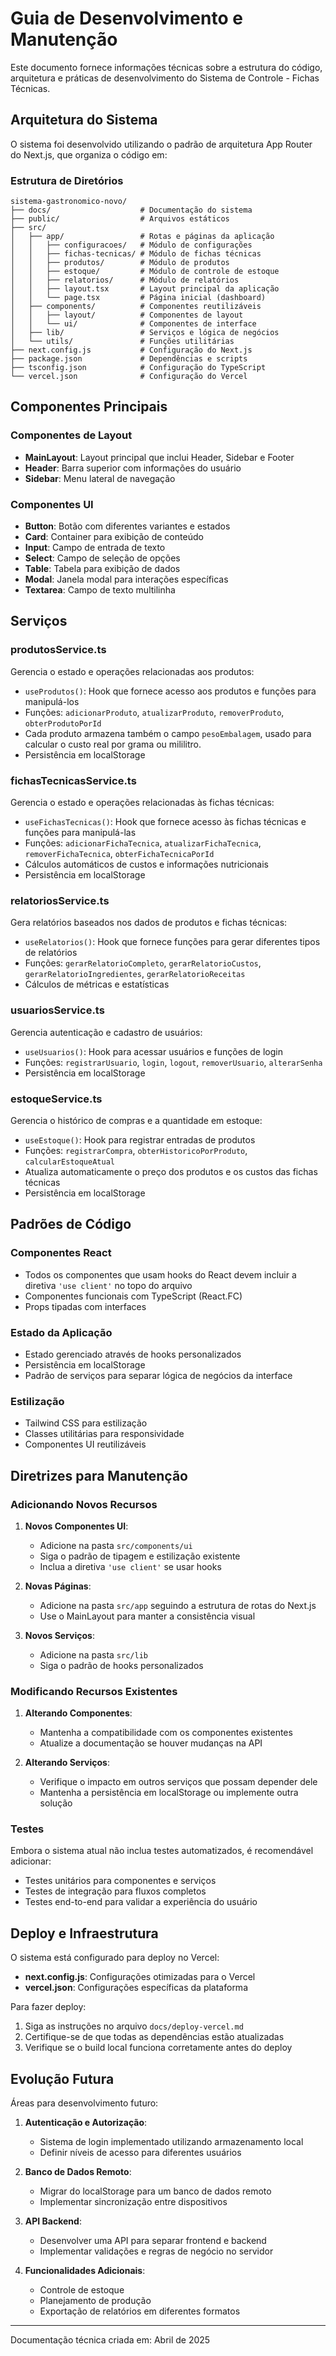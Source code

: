 # Guia de Desenvolvimento e Manutenção

Este documento fornece informações técnicas sobre a estrutura do código, arquitetura e práticas de desenvolvimento do Sistema de Controle - Fichas Técnicas.

## Arquitetura do Sistema

O sistema foi desenvolvido utilizando o padrão de arquitetura App Router do Next.js, que organiza o código em:

### Estrutura de Diretórios

```
sistema-gastronomico-novo/
├── docs/                    # Documentação do sistema
├── public/                  # Arquivos estáticos
├── src/
│   ├── app/                 # Rotas e páginas da aplicação
│   │   ├── configuracoes/   # Módulo de configurações
│   │   ├── fichas-tecnicas/ # Módulo de fichas técnicas
│   │   ├── produtos/        # Módulo de produtos
│   │   ├── estoque/         # Módulo de controle de estoque
│   │   ├── relatorios/      # Módulo de relatórios
│   │   ├── layout.tsx       # Layout principal da aplicação
│   │   └── page.tsx         # Página inicial (dashboard)
│   ├── components/          # Componentes reutilizáveis
│   │   ├── layout/          # Componentes de layout
│   │   └── ui/              # Componentes de interface
│   ├── lib/                 # Serviços e lógica de negócios
│   └── utils/               # Funções utilitárias
├── next.config.js           # Configuração do Next.js
├── package.json             # Dependências e scripts
├── tsconfig.json            # Configuração do TypeScript
└── vercel.json              # Configuração do Vercel
```

## Componentes Principais

### Componentes de Layout

- **MainLayout**: Layout principal que inclui Header, Sidebar e Footer
- **Header**: Barra superior com informações do usuário
- **Sidebar**: Menu lateral de navegação

### Componentes UI

- **Button**: Botão com diferentes variantes e estados
- **Card**: Container para exibição de conteúdo
- **Input**: Campo de entrada de texto
- **Select**: Campo de seleção de opções
- **Table**: Tabela para exibição de dados
- **Modal**: Janela modal para interações específicas
- **Textarea**: Campo de texto multilinha

## Serviços

### produtosService.ts

Gerencia o estado e operações relacionadas aos produtos:

- `useProdutos()`: Hook que fornece acesso aos produtos e funções para manipulá-los
- Funções: `adicionarProduto`, `atualizarProduto`, `removerProduto`, `obterProdutoPorId`
- Cada produto armazena também o campo `pesoEmbalagem`, usado para calcular o custo real por grama ou mililitro.
- Persistência em localStorage

### fichasTecnicasService.ts

Gerencia o estado e operações relacionadas às fichas técnicas:

- `useFichasTecnicas()`: Hook que fornece acesso às fichas técnicas e funções para manipulá-las
- Funções: `adicionarFichaTecnica`, `atualizarFichaTecnica`, `removerFichaTecnica`, `obterFichaTecnicaPorId`
- Cálculos automáticos de custos e informações nutricionais
- Persistência em localStorage

### relatoriosService.ts

Gera relatórios baseados nos dados de produtos e fichas técnicas:

- `useRelatorios()`: Hook que fornece funções para gerar diferentes tipos de relatórios
- Funções: `gerarRelatorioCompleto`, `gerarRelatorioCustos`, `gerarRelatorioIngredientes`, `gerarRelatorioReceitas`
- Cálculos de métricas e estatísticas

### usuariosService.ts

Gerencia autenticação e cadastro de usuários:

- `useUsuarios()`: Hook para acessar usuários e funções de login
- Funções: `registrarUsuario`, `login`, `logout`, `removerUsuario`, `alterarSenha`
- Persistência em localStorage

### estoqueService.ts

Gerencia o histórico de compras e a quantidade em estoque:

- `useEstoque()`: Hook para registrar entradas de produtos
- Funções: `registrarCompra`, `obterHistoricoPorProduto`, `calcularEstoqueAtual`
- Atualiza automaticamente o preço dos produtos e os custos das fichas técnicas
- Persistência em localStorage

## Padrões de Código

### Componentes React

- Todos os componentes que usam hooks do React devem incluir a diretiva `'use client'` no topo do arquivo
- Componentes funcionais com TypeScript (React.FC)
- Props tipadas com interfaces

### Estado da Aplicação

- Estado gerenciado através de hooks personalizados
- Persistência em localStorage
- Padrão de serviços para separar lógica de negócios da interface

### Estilização

- Tailwind CSS para estilização
- Classes utilitárias para responsividade
- Componentes UI reutilizáveis

## Diretrizes para Manutenção

### Adicionando Novos Recursos

1. **Novos Componentes UI**:
   - Adicione na pasta `src/components/ui`
   - Siga o padrão de tipagem e estilização existente
   - Inclua a diretiva `'use client'` se usar hooks

2. **Novas Páginas**:
   - Adicione na pasta `src/app` seguindo a estrutura de rotas do Next.js
   - Use o MainLayout para manter a consistência visual

3. **Novos Serviços**:
   - Adicione na pasta `src/lib`
   - Siga o padrão de hooks personalizados

### Modificando Recursos Existentes

1. **Alterando Componentes**:
   - Mantenha a compatibilidade com os componentes existentes
   - Atualize a documentação se houver mudanças na API

2. **Alterando Serviços**:
   - Verifique o impacto em outros serviços que possam depender dele
   - Mantenha a persistência em localStorage ou implemente outra solução

### Testes

Embora o sistema atual não inclua testes automatizados, é recomendável adicionar:

- Testes unitários para componentes e serviços
- Testes de integração para fluxos completos
- Testes end-to-end para validar a experiência do usuário

## Deploy e Infraestrutura

O sistema está configurado para deploy no Vercel:

- **next.config.js**: Configurações otimizadas para o Vercel
- **vercel.json**: Configurações específicas da plataforma

Para fazer deploy:
1. Siga as instruções no arquivo `docs/deploy-vercel.md`
2. Certifique-se de que todas as dependências estão atualizadas
3. Verifique se o build local funciona corretamente antes do deploy

## Evolução Futura

Áreas para desenvolvimento futuro:

1. **Autenticação e Autorização**:
   - Sistema de login implementado utilizando armazenamento local
   - Definir níveis de acesso para diferentes usuários

2. **Banco de Dados Remoto**:
   - Migrar do localStorage para um banco de dados remoto
   - Implementar sincronização entre dispositivos

3. **API Backend**:
   - Desenvolver uma API para separar frontend e backend
   - Implementar validações e regras de negócio no servidor

4. **Funcionalidades Adicionais**:
   - Controle de estoque
   - Planejamento de produção
   - Exportação de relatórios em diferentes formatos

---

Documentação técnica criada em: Abril de 2025
